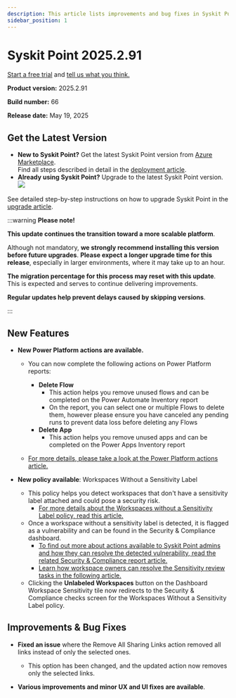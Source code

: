 ```yaml
---
description: This article lists improvements and bug fixes in Syskit Point version 2025.2.91
sidebar_position: 1
---
```


# Syskit Point 2025.2.91

[Start a free trial](https://www.syskit.com/products/point/free-trial/) and [tell us what you think.](https://www.syskit.com/company/contact-us/)

**Product version:** 2025.2.91

**Build number:** 66

**Release date:** May 19, 2025

## Get the Latest Version

* **New to Syskit Point?** Get the latest Syskit Point version from [Azure Marketplace](https://azuremarketplace.microsoft.com/en-us/marketplace/apps/syskitltd.syskit\_point).\
 Find all steps described in detail in the [deployment article](../../../set-up-point-enterprise/deployment/deploy-syskit-point.md).
* **Already using Syskit Point?** Upgrade to the latest Syskit Point version.\
 [![](https://aka.ms/deploytoazurebutton)](https://portal.azure.com/#create/Microsoft.Template/uri/https%3A%2F%2Fsyskitassetsstorage.blob.core.windows.net%2Fpoint%2FARMTemplates%2Fv2025-2-91%2FPointUpdateTemplate.json)

See detailed step-by-step instructions on how to upgrade Syskit Point in the [upgrade article](../../../set-up-point-enterprise/deployment/upgrade-syskit-point.md).


:::warning
**Please note!**

**This update continues the transition toward a more scalable platform**.  

Although not mandatory, **we strongly recommend installing this version before future upgrades**. **Please expect a longer upgrade time for this release**, especially in larger environments, where it may take up to an hour. 

**The migration percentage for this process may reset with this update**. This is expected and serves to continue delivering improvements. 

**Regular updates help prevent delays caused by skipping versions**. 

:::

## New Features

* **New Power Platform actions are available.**
  * You can now complete the following actions on Power Platform reports:
    * **Delete Flow**
      * This action helps you remove unused flows and can be completed on the Power Automate Inventory report
      * On the report, you can select one or multiple Flows to delete them, however please ensure you have canceled any pending runs to prevent data loss before deleting any Flows
    * **Delete App**
      * This action helps you remove unused apps and can be completed on the Power Apps Inventory report

  * [For more details, please take a look at the Power Platform actions article.](../../../power-platform/power-platform-actions.md)

* **New policy available**: Workspaces Without a Sensitivity Label
  * This policy helps you detect workspaces that don't have a sensitivity label attached and could pose a security risk.
    * [For more details about the Workspaces without a Sensitivity Label policy, read this article.](../../../governance-and-automation/automated-workflows/workspaces-no-sensitivity-admin.md)
  * Once a workspace without a sensitivity label is detected, it is flagged as a vulnerability and can be found in the Security & Compliance dashboard.
    * [To find out more about actions available to Syskit Point admins and how they can resolve the detected vulnerability, read the related Security & Compliance report article.](../../../governance-and-automation/security-compliance-checks/workspaces-without-sensitivity.md)
    * [Learn how workspace owners can resolve the Sensitivity review tasks in the following article.](../../../point-collaborators/resolve-governance-tasks/sensitivity-review.md)
  * Clicking the **Unlabeled Workspaces** button on the Dashboard Workspace Sensitivity tile now redirects to the Security & Compliance checks screen for the Workspaces Without a Sensitivity Label policy.


## Improvements & Bug Fixes

* **Fixed an issue** where the Remove All Sharing Links action removed all links instead of only the selected ones. 
  * This option has been changed, and the updated action now removes only the selected links. 

* **Various improvements and minor UX and UI fixes are available**.
